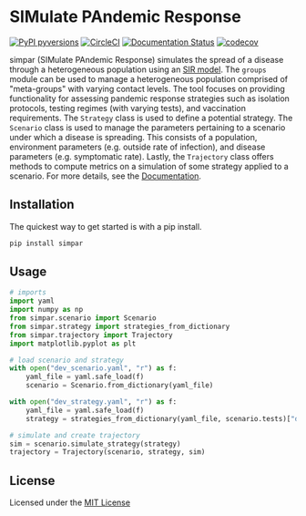 # SIMulate PAndemic Response

[![PyPI pyversions](https://img.shields.io/pypi/pyversions/simpar.svg)](https://pypi.python.org/pypi/simpar/)
[![CircleCI](https://circleci.com/gh/cornell-covid-modeling/simpar/tree/master.svg?style=shield&circle-token=bab4306a454b23a7ba58c30c3a1d0891a5d6e5ac)](https://circleci.com/gh/cornell-covid-modeling/simpar/tree/master)
[![Documentation Status](https://readthedocs.org/projects/simpar/badge/?version=latest)](https://simpar.readthedocs.io/en/latest/?badge=latest)
[![codecov](https://codecov.io/gh/cornell-covid-modeling/simpar/branch/master/graph/badge.svg?token=VKZ6JFQC0P)](https://codecov.io/gh/cornell-covid-modeling/simpar)

simpar (SIMulate PAndemic Response) simulates the spread of a disease through a
heterogeneous population using an [SIR model][1].
The `groups` module can be used to manage a heterogeneous population comprised
of "meta-groups" with varying contact levels. The tool focuses on providing
functionality for assessing pandemic response strategies such as isolation
protocols, testing regimes (with varying tests), and vaccination requirements.
The `Strategy` class is used to define a potential strategy. The `Scenario`
class is used to manage the parameters pertaining to a scenario under which a
disease is spreading. This consists of a population, environment parameters
(e.g. outside rate of infection), and disease parameters (e.g. symptomatic
rate). Lastly, the `Trajectory` class offers methods to compute metrics on a
simulation of some strategy applied to a scenario. For more details,
see the [Documentation][2].

## Installation

The quickest way to get started is with a pip install.

```bash
pip install simpar
```

## Usage

```python
# imports
import yaml
import numpy as np
from simpar.scenario import Scenario
from simpar.strategy import strategies_from_dictionary
from simpar.trajectory import Trajectory
import matplotlib.pyplot as plt

# load scenario and strategy
with open("dev_scenario.yaml", "r") as f:
    yaml_file = yaml.safe_load(f)
    scenario = Scenario.from_dictionary(yaml_file)

with open("dev_strategy.yaml", "r") as f:
    yaml_file = yaml.safe_load(f)
    strategy = strategies_from_dictionary(yaml_file, scenario.tests)["dev"]

# simulate and create trajectory
sim = scenario.simulate_strategy(strategy)
trajectory = Trajectory(scenario, strategy, sim)
```

## License

Licensed under the [MIT License](https://choosealicense.com/licenses/mit/)


[1]: <https://en.wikipedia.org/wiki/Compartmental_models_in_epidemiology> "SIR Model"
[2]: <https://simpar.henryrobbins.com> "documentation"
